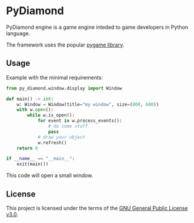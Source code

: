 # PyDiamond
PyDiamond engine is a game engine inteded to game developers in Python language.

The framework uses the popular [pygame library](https://github.com/pygame/pygame/).

## Usage
Example with the minimal requirements:
```py
from py_diamond.window.display import Window

def main() -> int:
    w: Window = Window(title="my window", size=(800, 600))
    with w.open():
        while w.is_open():
            for event in w.process_events():
                # do some stuff
                pass
            # draw your object
            w.refresh()
    return 0

if __name__ == "__main__":
    exit(main())
```
This code will open a small window.

## License
This project is licensed under the terms of the [GNU General Public License v3.0](./LICENSE).
